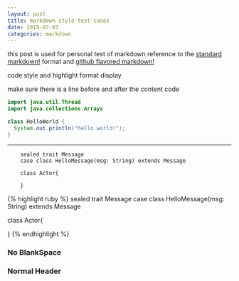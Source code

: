 ```yaml
---
layout: post
title: markdown style test cases
date: 2015-07-03
categories: markdown
---
```


this post is used for personal test of markdown reference to the [standard markdown!](https://help.github.com/articles/markdown-basics/) format and [github flavored markdown!](https://help.github.com/articles/github-flavored-markdown/)



code style and highlight format display

make sure there is a line before and after the content code

```java
import java.util.Thread
import java.collections.Arrays

class HelloWorld {
  System.out.println("hello world!");
}
```

------

```
    sealed trait Message
    case class HelloMessage(msg: String) extends Message
    
    class Actor{
    
    }
```

{% highlight ruby %}
sealed trait Message
case class HelloMessage(msg: String) extends Message

class Actor{

}
{% endhighlight %}


### No BlankSpace

### Normal Header